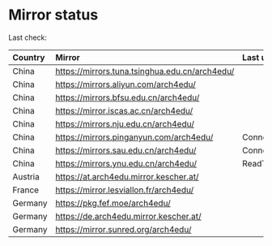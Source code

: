 <script src="./time.js"></script>
# Mirror status
Last check: <script type="text/javascript">localize(1676345058.7810814);</script>

|Country|Mirror|Last update|
|:------|:-----|:----------|
|China|https://mirrors.tuna.tsinghua.edu.cn/arch4edu/|<script type="text/javascript">localize(1676313241);</script>|
|China|https://mirrors.aliyun.com/arch4edu/|<script type="text/javascript">localize(1676313241);</script>|
|China|https://mirrors.bfsu.edu.cn/arch4edu/|<script type="text/javascript">localize(1676313241);</script>|
|China|https://mirror.iscas.ac.cn/arch4edu/|<script type="text/javascript">localize(1676313241);</script>|
|China|https://mirrors.nju.edu.cn/arch4edu/|<script type="text/javascript">localize(1676270322);</script>|
|China|https://mirrors.pinganyun.com/arch4edu/|ConnectionError|
|China|https://mirrors.sau.edu.cn/arch4edu/|ConnectionError|
|China|https://mirrors.ynu.edu.cn/arch4edu/|ReadTimeout|
|Austria|https://at.arch4edu.mirror.kescher.at/|<script type="text/javascript">localize(1676313241);</script>|
|France|https://mirror.lesviallon.fr/arch4edu/|<script type="text/javascript">localize(1676313241);</script>|
|Germany|https://pkg.fef.moe/arch4edu/|<script type="text/javascript">localize(1676313241);</script>|
|Germany|https://de.arch4edu.mirror.kescher.at/|<script type="text/javascript">localize(1676313241);</script>|
|Germany|https://mirror.sunred.org/arch4edu/|<script type="text/javascript">localize(1676313241);</script>|

<script src="./tablefilter/tablefilter.js"></script>
<script src="./table.js"></script>